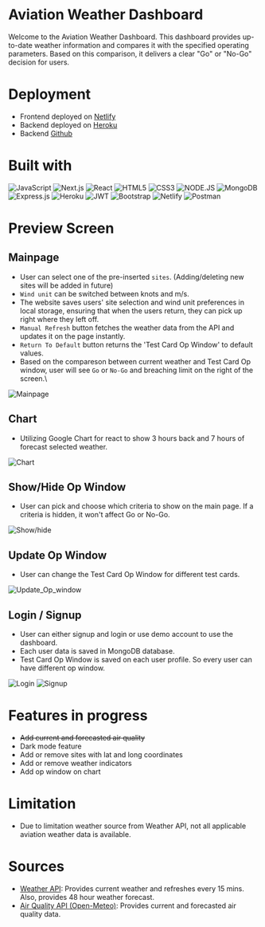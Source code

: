 # Aviation Weather Dashboard

Welcome to the Aviation Weather Dashboard. This dashboard provides up-to-date weather information and compares it with the specified operating parameters. Based on this comparison, it delivers a clear "Go" or "No-Go" decision for users.

# Deployment

- Frontend deployed on [Netlify](https://flight-test-weather-dashboard.netlify.app/)
- Backend deployed on [Heroku](https://weather-dashboard-server-8642d019957b.herokuapp.com)
- Backend [Github](https://github.com/jaylee1021/weather-dashboard-server)

# Built with

![JavaScript](https://img.shields.io/badge/javascript-%23323330.svg?style=for-the-badge&logo=javascript&logoColor=%23F7DF1E)
![Next.js](https://img.shields.io/badge/next.js-000000?style=for-the-badge&logo=nextdotjs&logoColor=white)
![React](https://img.shields.io/badge/React-20232A?style=for-the-badge&logo=react&logoColor=61DAFB)
![HTML5](https://img.shields.io/badge/html5-%23E34F26.svg?style=for-the-badge&logo=html5&logoColor=white)
![CSS3](https://img.shields.io/badge/CSS3-1572B6?style=for-the-badge&logo=css3&logoColor=white)
![NODE.JS](https://img.shields.io/badge/Node.js-339933?style=for-the-badge&logo=nodedotjs&logoColor=white)
![MongoDB](https://img.shields.io/badge/MongoDB-4EA94B?style=for-the-badge&logo=mongodb&logoColor=white)
![Express.js](https://img.shields.io/badge/Express.js-000000?style=for-the-badge&logo=express&logoColor=white)
![Heroku](https://img.shields.io/badge/Heroku-430098?style=for-the-badge&logo=heroku&logoColor=white)
![JWT](https://img.shields.io/badge/JSON%20Web%20Tokens-000000.svg?style=for-the-badge&logo=JSON-Web-Tokens&logoColor=white)
![Bootstrap](https://img.shields.io/badge/Bootstrap-7952B3.svg?style=for-the-badge&logo=Bootstrap&logoColor=white)
![Netlify](https://img.shields.io/badge/Netlify-00C7B7?style=for-the-badge&logo=netlify&logoColor=white)
![Postman](https://img.shields.io/badge/Postman-FF6C37?style=for-the-badge&logo=Postman&logoColor=white)

# Preview Screen

## Mainpage

- User can select one of the pre-inserted `sites`. (Adding/deleting new sites will be added in future)
- `Wind unit` can be switched between knots and m/s.
- The website saves users' site selection and wind unit preferences in local storage, ensuring that when the users return, they can pick up right where they left off.
- `Manual Refresh` button fetches the weather data from the API and updates it on the page instantly.
- `Return To Default` button returns the 'Test Card Op Window' to default values.
- Based on the compareson between current weather and Test Card Op window, user will see `Go` or `No-Go` and breaching limit on the right of the screen.\

![Mainpage](public/main.png)

## Chart

- Utilizing Google Chart for react to show 3 hours back and 7 hours of forecast selected weather.

![Chart](public/chart.png)

## Show/Hide Op Window

- User can pick and choose which criteria to show on the main page. If a criteria is hidden, it won't affect Go or No-Go.

![Show/hide](public/show_hide.png)

## Update Op Window

- User can change the Test Card Op Window for different test cards.

![Update_Op_window](public/op_window_update.png)

## Login / Signup

- User can either signup and login or use demo account to use the dashboard.
- Each user data is saved in MongoDB database.
- Test Card Op Window is saved on each user profile. So every user can have different op window.

![Login](public/login.png) ![Signup](public/signup.png)

# Features in progress

- ~~Add current and forecasted air quality~~
- Dark mode feature
- Add or remove sites with lat and long coordinates
- Add or remove weather indicators
- Add op window on chart

# Limitation

- Due to limitation weather source from Weather API, not all applicable aviation weather data is available.

# Sources

- [Weather API](https://www.weatherapi.com/): Provides current weather and refreshes every 15 mins. Also, provides 48 hour weather forecast.
- [Air Quality API (Open-Meteo)](https://open-meteo.com/): Provides current and forecasted air quality data.
